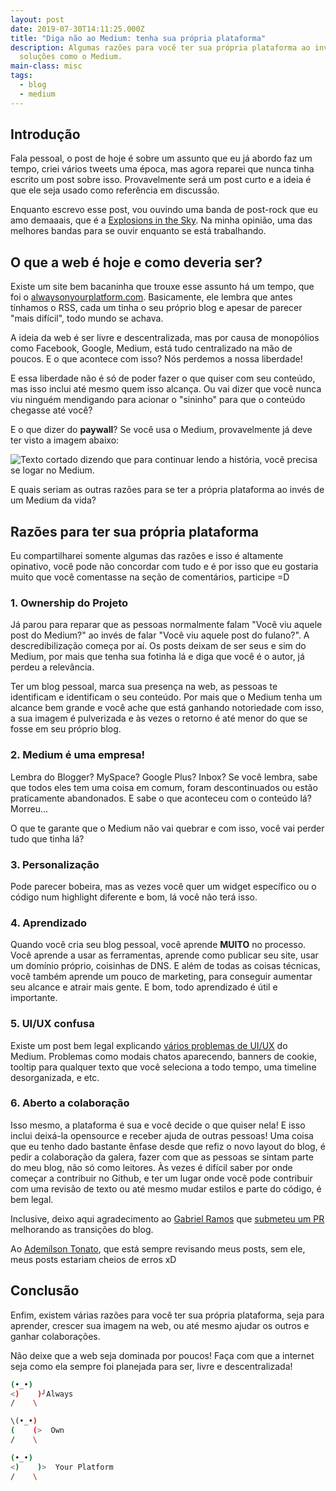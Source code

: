 ```yaml
---
layout: post
date: 2019-07-30T14:11:25.000Z
title: "Diga não ao Medium: tenha sua própria plataforma"
description: Algumas razões para você ter sua própria plataforma ao invés de
  soluções como o Medium.
main-class: misc
tags:
  - blog
  - medium
---
```

## Introdução

Fala pessoal, o post de hoje é sobre um assunto que eu já abordo faz um tempo, criei vários tweets uma época, mas agora reparei que nunca tinha escrito um post sobre isso. Provavelmente será um post curto e a ideia é que ele seja usado como referência em discussão.

Enquanto escrevo esse post, vou ouvindo uma banda de post-rock que eu amo demaaais, que é a [Explosions in the Sky](https://open.spotify.com/artist/1uQWmt1OhuHGRKmZ2ZcL6p?si=6Cdmq6BERceYUJSTEi9svQ). Na minha opinião, uma das melhores bandas para se ouvir enquanto se está trabalhando.

## O que a web é hoje e como deveria ser?

Existe um site bem bacaninha que trouxe esse assunto há um tempo, que foi o [alwaysonyourplatform.com](https://www.alwaysownyourplatform.com/). Basicamente, ele lembra que antes tínhamos o RSS, cada um tinha o seu próprio blog e apesar de parecer "mais difícil", todo mundo se achava.

A ideia da web é ser livre e descentralizada, mas por causa de monopólios como Facebook, Google, Medium, está tudo centralizado na mão de poucos. E o que acontece com isso? Nós perdemos a nossa liberdade! 

E essa liberdade não é só de poder fazer o que quiser com seu conteúdo, mas isso inclui até mesmo quem isso alcança. Ou vai dizer que você nunca viu ninguém mendigando para acionar o "sininho" para que o conteúdo chegasse até você? 

E o que dizer do **paywall**? Se você usa o Medium, provavelmente já deve ter visto a imagem abaixo:

![Texto cortado dizendo que para continuar lendo a história, você precisa se logar no Medium.](/assets/img/medium.jpeg)

E quais seriam as outras razões para se ter a própria plataforma ao invés de um Medium da vida?

## Razões para ter sua própria plataforma

Eu compartilharei somente algumas das razões e isso é altamente opinativo, você pode não concordar com tudo e é por isso que eu gostaria muito que você comentasse na seção de comentários, participe =D

### 1. Ownership do Projeto

Já parou para reparar que as pessoas normalmente falam "Você viu aquele post do Medium?" ao invés de falar "Você viu aquele post do fulano?". A descredibilização começa por aí. Os posts deixam de ser seus e sim do Medium, por mais que tenha sua fotinha lá e diga que você é o autor, já perdeu a relevância.

Ter um blog pessoal, marca sua presença na web, as pessoas te identificam e identificam o seu conteúdo. Por mais que o Medium tenha um alcance bem grande e você ache que está ganhando notoriedade com isso, a sua imagem é pulverizada e às vezes o retorno é até menor do que se fosse em seu próprio blog.

### 2. Medium é uma empresa!

Lembra do Blogger? MySpace? Google Plus? Inbox? Se você lembra, sabe que todos eles tem uma coisa em comum, foram descontinuados ou estão praticamente abandonados. E sabe o que aconteceu com o conteúdo lá? Morreu...

O que te garante que o Medium não vai quebrar e com isso, você vai perder tudo que tinha lá?

### 3. Personalização

Pode parecer bobeira, mas as vezes você quer um widget específico ou o código num highlight diferente e bom, lá você não terá isso. 

### 4. Aprendizado

Quando você cria seu blog pessoal, você aprende **MUITO** no processo. Você aprende a usar as ferramentas, aprende como publicar seu site, usar um domínio próprio, coisinhas de DNS. E além de todas as coisas técnicas, você também aprende um pouco de marketing, para conseguir aumentar seu alcance e atrair mais gente. E bom, todo aprendizado é útil e importante.

### 5. UI/UX confusa

Existe um post bem legal explicando [vários problemas de UI/UX](https://medium.com/@nikitonsky/medium-is-a-poor-choice-for-blogging-bb0048d19133) do Medium. Problemas como modais chatos aparecendo, banners de cookie, tooltip para qualquer texto que você seleciona a todo tempo, uma timeline desorganizada, e etc.

### 6. Aberto a colaboração

Isso mesmo, a plataforma é sua e você decide o que quiser nela! E isso inclui deixá-la opensource e receber ajuda de outras pessoas! Uma coisa que eu tenho dado bastante ênfase desde que refiz o novo layout do blog, é pedir a colaboração da galera, fazer com que as pessoas se sintam parte do meu blog, não só como leitores. Às vezes é difícil saber por onde começar a contribuir no Github, e ter um lugar onde você pode contribuir com uma revisão de texto ou até mesmo mudar estilos e parte do código, é bem legal.

Inclusive, deixo aqui agradecimento ao [Gabriel Ramos](https://github.com/gabrieluizramos) que [submeteu um PR](https://github.com/willianjusten/willianjusten.com.br/pull/112) melhorando as transições do blog.

Ao [Ademílson Tonato](https://github.com/ftonato), que está sempre revisando meus posts, sem ele, meus posts estariam cheios de erros xD

## Conclusão

Enfim, existem várias razões para você ter sua própria plataforma, seja para aprender, crescer sua imagem na web, ou até mesmo ajudar os outros e ganhar colaborações.

Não deixe que a web seja dominada por poucos! Faça com que a internet seja como ela sempre foi planejada para ser, livre e descentralizada!

```bash
(•_•)
<)    )╯Always
/    \

\(•_•)
(    (>  Own
/    \

(•_•)
<)    )>  Your Platform
/    \
```

